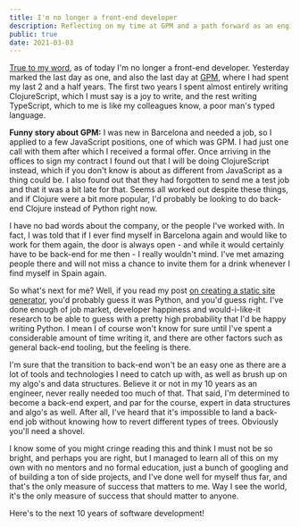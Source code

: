 ```yaml
---
title: I'm no longer a front-end developer
description: Reflecting on my time at GPM and a path forward as an engineer.
public: true
date: 2021-03-03
---
```


[True to my word](/blog/i-dont-want-to-do-frontend-anymore/), as of today I'm no longer a front-end developer. Yesterday
marked the last day as one, and also the last day at [GPM](https://www.greenpowermonitor.com/), 
where I had spent my last 2 and a half years. The first two years I spent almost entirely
writing ClojureScript, which I must say is a joy to write, and the rest writing TypeScript, 
which to me is like my colleagues know, a poor man's typed language.

**Funny story about GPM:** I was new in Barcelona and needed a job, so I applied to a 
few JavaScript positions, one of which was GPM. I had just one call with them 
after which I received a formal offer. Once arriving in the offices to sign my 
contract I found out that I will be doing ClojureScript instead, which if you don't know 
is about as different from JavaScript as a thing could be. I also found out that 
they had forgotten to send me a test job and that it was a bit late for that. 
Seems all worked out despite these things, and if Clojure were a bit more popular, I'd probably
be looking to do back-end Clojure instead of Python right now.

I have no bad words about the company, or the people I've worked with. In fact, I 
was told that if I ever find myself in Barcelona again and would like to work for
them again, the door is always open - and while it would certainly have to be 
back-end for me then - I really wouldn't mind. I've met amazing people there and 
will not miss a chance to invite them for a drink whenever I find myself in 
Spain again. 

So what's next for me? Well, if you read my post [on creating a static site generator](/blog/creating-a-static-site-generator-in-python/), 
you'd probably guess it was Python, and you'd guess right. I've done enough of 
job market, developer happiness and would-i-like-it research to be able to guess
with a pretty high probability that I'd be happy writing Python. I mean I of course
won't know for sure until I've spent a considerable amount of time writing it, and there
are other factors such as general back-end tooling, but the feeling is there.

I'm sure that the transition to back-end won't be an easy one as there are a lot of tools 
and technologies I need to catch up with, as well as brush up on my algo's and data
structures. Believe it or not in my 10 years as an engineer, never really needed 
too much of that. That said, I'm determined to become a back-end expert, and par for the course, 
expert in data structures and algo's as well. After all, I've heard that it's 
impossible to land a back-end job without knowing how to revert different types of trees.
Obviously you'll need a shovel.

I know some of you might cringe reading this and think I must not be so bright, 
and perhaps you are right, but I managed to learn all of this on my own with no
mentors and no formal education, just a bunch of googling and of building a ton of 
side projects, and I've done well for myself thus far, and 
that's the only measure of success that matters to me. Way I see the world, 
it's the only measure of success that should matter to anyone. 

Here's to the next 10 years of software development!